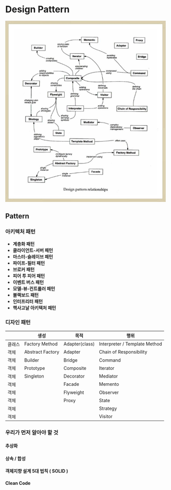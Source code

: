 # Design Pattern 

![Design Pattern](https://github.com/keepinmindsh/lines_edu/blob/main/designpattern/designpatterrelationship.png)

## Pattern 

### 아키텍처 패턴 

- **계층화 패턴** 
- **클라이언트-서버 패턴** 
- **마스터-슬레이브 패턴** 
- **파이프-필터 패턴** 
- **브로커 패턴** 
- **피어 투 피어 패턴** 
- **이벤트 버스 패턴** 
- **모델-뷰-컨트롤러 패턴** 
- **블랙보드 패턴** 
- **인터프리터 패턴** 
- **헥사고날 아키텍처 패턴**

### 디자인 패턴 

||생성|목적|행위|
|---|---|---|---|
|클래스|Factory Method|Adapter(class)|Interpreter / Template Method|
|객체|Abstract Factory|Adapter|Chain of Responsibility|
|객체|Builder|Bridge|Command|
|객체|Prototype|Composite|Iterator|
|객체|Singleton|Decorator|Mediator|
|객체||Facade|Memento|
|객체||Flyweight|Observer|
|객체||Proxy|State|
|객체|||Strategy|
|객체|||Visitor|

### 우리가 먼저 알아야 할 것 

#### 추상화 

#### 상속 / 합성 

#### 객체지향 설계 5대 법칙 ( SOLID ) 

#### Clean Code 
